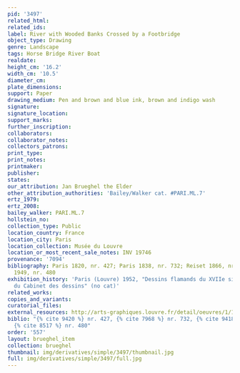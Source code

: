 ```yaml
---
pid: '3497'
related_html: 
related_ids: 
label: River with Wooded Banks Crossed by a Footbridge
object_type: Drawing
genre: Landscape
tags: Horse Bridge River Boat
realdate: 
height_cm: '16.2'
width_cm: '10.5'
diameter_cm: 
plate_dimensions: 
support: Paper
drawing_medium: Pen and brown and blue ink, brown and indigo wash
signature: 
signature_location: 
support_marks: 
further_inscription: 
collaborators: 
collaborator_notes: 
collectors_patrons: 
print_type: 
print_notes: 
printmaker: 
publisher: 
states: 
our_attribution: Jan Brueghel the Elder
other_attribution_authorities: 'Bailey/Walker cat. #PARI.ML.7'
ertz_1979: 
ertz_2008: 
bailey_walker: PARI.ML.7
hollstein_no: 
collection_type: Public
location_country: France
location_city: Paris
location_collection: Musée du Louvre
location_or_most_recent_sale_notes: INV 19746
provenance: '7094'
bibliography: Paris 1820, nr. 427; Paris 1838, nr. 732; Reiset 1866, nr. 481; Lugt
  1949, nr. 480
exhibition_history: 'Paris (Louvre) 1952, "Dessins flamands du XVIIe siècle: IIe exposition
  du Cabinet des dessins" (no cat)'
related_works: 
copies_and_variants: 
curatorial_files: 
external_resources: http://arts-graphiques.louvre.fr/detail/oeuvres/1/109888-Riviere-bordee-de-rives-boisees-traversee-par-une-passerelle-en-bois
biblio: "{% cite 9420 %} nr. 427, {% cite 7968 %} nr. 732, {% cite 9418 %} nr. 481,
  {% cite 8517 %} nr. 480"
order: '557'
layout: brueghel_item
collection: brueghel
thumbnail: img/derivatives/simple/3497/thumbnail.jpg
full: img/derivatives/simple/3497/full.jpg
---
```

